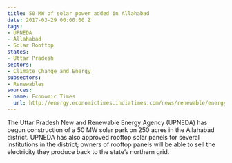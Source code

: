 ```yaml
---
title: 50 MW of solar power added in Allahabad
date: 2017-03-29 00:00:00 Z
tags:
- UPNEDA
- Allahabad
- Solar Rooftop
states:
- Uttar Pradesh
sectors:
- Climate Change and Energy
subsectors:
- Renewables
sources:
- name: Economic Times
  url: http://energy.economictimes.indiatimes.com/news/renewable/energy-boost-for-uttar-pradesh-solar-power-park-panels-in-the-offing/57784171
---
```


The Uttar Pradesh New and Renewable Energy Agency (UPNEDA) has begun construction of a 50 MW solar park on 250 acres in the Allahabad district. UPNEDA has also approved rooftop solar panels for several institutions in the district; owners of rooftop panels will be able to sell the electricity they produce back to the state’s northern grid.

